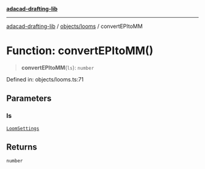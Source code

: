 [**adacad-drafting-lib**](../../../README.md)

***

[adacad-drafting-lib](../../../modules.md) / [objects/looms](../README.md) / convertEPItoMM

# Function: convertEPItoMM()

> **convertEPItoMM**(`ls`): `number`

Defined in: objects/looms.ts:71

## Parameters

### ls

[`LoomSettings`](../../datatypes/type-aliases/LoomSettings.md)

## Returns

`number`
